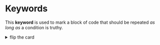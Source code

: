 # Keywords

This **keyword** is used to mark a block of code that should be repeated _as
long as_ a condition is truthy.

<details>
<summary>flip the card</summary>
<br>

## `while`

```js
'use strict';

let userInput = null;

while (userInput === null) {
  // execute the body until the user clicks "ok"
  userInput = prompt('do not cancel');
}

alert('all done: ' + userInput);
```

</details>
